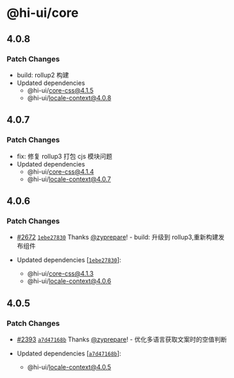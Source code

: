 # @hi-ui/core

## 4.0.8

### Patch Changes

- build: rollup2 构建
- Updated dependencies
  - @hi-ui/core-css@4.1.5
  - @hi-ui/locale-context@4.0.8

## 4.0.7

### Patch Changes

- fix: 修复 rollup3 打包 cjs 模块问题
- Updated dependencies
  - @hi-ui/core-css@4.1.4
  - @hi-ui/locale-context@4.0.7

## 4.0.6

### Patch Changes

- [#2672](https://github.com/XiaoMi/hiui/pull/2672) [`1ebe27830`](https://github.com/XiaoMi/hiui/commit/1ebe2783098b3a8cd980bd10076d67635463800e) Thanks [@zyprepare](https://github.com/zyprepare)! - build: 升级到 rollup3,重新构建发布组件

- Updated dependencies [[`1ebe27830`](https://github.com/XiaoMi/hiui/commit/1ebe2783098b3a8cd980bd10076d67635463800e)]:
  - @hi-ui/core-css@4.1.3
  - @hi-ui/locale-context@4.0.6

## 4.0.5

### Patch Changes

- [#2393](https://github.com/XiaoMi/hiui/pull/2393) [`a7d47168b`](https://github.com/XiaoMi/hiui/commit/a7d47168b519cacfd7b34edf6ba239c5b0b92284) Thanks [@zyprepare](https://github.com/zyprepare)! - 优化多语言获取文案时的空值判断

- Updated dependencies [[`a7d47168b`](https://github.com/XiaoMi/hiui/commit/a7d47168b519cacfd7b34edf6ba239c5b0b92284)]:
  - @hi-ui/locale-context@4.0.5
